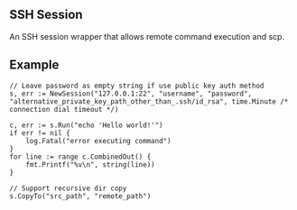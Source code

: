## SSH Session

An SSH session wrapper that allows remote command execution and scp.

## Example
```golang
// Leave password as empty string if use public key auth method
s, err := NewSession("127.0.0.1:22", "username", "password", "alternative_private_key_path_other_than_.ssh/id_rsa", time.Minute /* connection dial timeout */)

c, err := s.Run("echo 'Hello world!'")
if err != nil {
    log.Fatal("error executing command")
}
for line := range c.CombinedOut() {
	fmt.Printf("%v\n", string(line))
}

// Support recursive dir copy
s.CopyTo("src_path", "remote_path")
```
